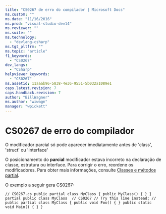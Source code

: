 ```yaml
---
title: "CS0267 de erro do compilador | Microsoft Docs"
ms.custom: ""
ms.date: "11/16/2016"
ms.prod: "visual-studio-dev14"
ms.reviewer: ""
ms.suite: ""
ms.technology: 
  - "devlang-csharp"
ms.tgt_pltfrm: ""
ms.topic: "article"
f1_keywords: 
  - "CS0267"
dev_langs: 
  - "CSharp"
helpviewer_keywords: 
  - "CS0267"
ms.assetid: 11aaab96-5838-4e36-9551-5b032a1089e1
caps.latest.revision: 7
caps.handback.revision: 7
author: "BillWagner"
ms.author: "wiwagn"
manager: "wpickett"
---
```

# CS0267 de erro do compilador
O modificador parcial só pode aparecer imediatamente antes de 'class', 'struct' ou 'interface'  
  
 O posicionamento do **parcial** modificador estava incorreto na declaração de classe, estrutura ou interface. Para corrigir o erro, reordene os modificadores. Para obter mais informações, consulte [Classes e métodos partial](../../csharp/programming-guide/classes-and-structs/partial-classes-and-methods.md).  
  
 O exemplo a seguir gera CS0267:  
  
```  
// CS0267.cs public partial class MyClass { public MyClass() { } } partial public class MyClass  // CS0267 // Try this line instead: // public partial class MyClass { public void Foo() { } public static void Main() { } }  
```